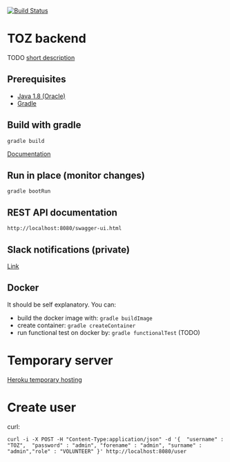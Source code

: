 [![Build Status](https://travis-ci.org/blstream/TOZ_BE.svg?branch=master)](https://travis-ci.org/blstream/TOZ_BE)

# TOZ backend

TODO [short description](https://en.support.wordpress.com/markdown-quick-reference/)

## Prerequisites

* [Java 1.8 (Oracle)](http://www.oracle.com/technetwork/java/javase/downloads/jdk8-downloads-2133151.html)
* [Gradle](https://docs.gradle.org/current/userguide/installation.html)

## Build with gradle

    gradle build

[Documentation](http://docs.spring.io/spring-boot/docs/current/reference/html/build-tool-plugins-gradle-plugin.html)

## Run in place (monitor changes)

    gradle bootRun

## REST API documentation

    http://localhost:8080/swagger-ui.html

## Slack notifications (private)

[Link](https://patronage-2017.slack.com/messages/backend-ci/)

## Docker

It should be self explanatory. You can:

- build the docker image with: `gradle buildImage`
- create container: `gradle createContainer`
- run functional test on docker by: `gradle functionalTest` (TODO)

# Temporary server

[Heroku temporary hosting](https://vast-plains-10769.herokuapp.com/)

# Create user
curl:
```
curl -i -X POST -H "Content-Type:application/json" -d '{  "username" : "TOZ",  "password" : "admin", "forename" : "admin", "surname" : "admin","role" : "VOLUNTEER" }' http://localhost:8080/user
```
